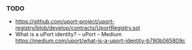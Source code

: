 ### TODO
* https://github.com/uport-project/uport-registry/blob/develop/contracts/UportRegistry.sol
* What is a uPort identity? – uPort – Medium  https://medium.com/uport/what-is-a-uport-identity-b790b065809c
